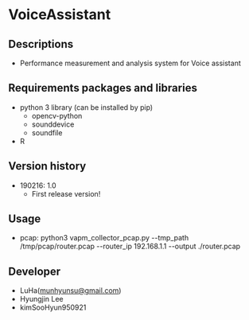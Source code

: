 # VoiceAssistant

## Descriptions
- Performance measurement and analysis system for Voice assistant

## Requirements packages and libraries
- python 3 library (can be installed by pip)
  - opencv-python
  - sounddevice
  - soundfile
- R

## Version history
- 190216: 1.0
  - First release version!

## Usage
- pcap: python3 vapm_collector_pcap.py --tmp_path /tmp/pcap/router.pcap --router_ip 192.168.1.1 --output ./router.pcap

## Developer
- LuHa(munhyunsu@gmail.com)
- Hyungjin Lee 
- kimSooHyun950921
